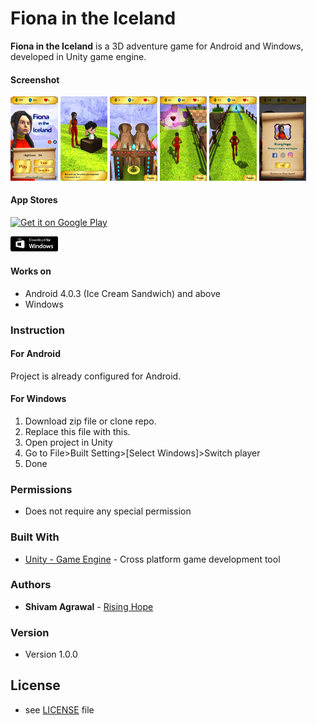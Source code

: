 Fiona in the Iceland
======
**Fiona in the Iceland** is a 3D adventure game for Android and Windows, developed in Unity game engine.

#### Screenshot

<img src="images/Screenshot_20170818-032526.png" width="15%"></img> 
<img src="images/Screenshot_20170818-032638.png" width="15%"></img> 
<img src="images/Screenshot_20170818-032713.png" width="15%"></img>
<img src="images/Screenshot_20170818-032915.png" width="15%"></img>
<img src="images/Screenshot_20170818-033154.png" width="15%"></img>
<img src="images/Screenshot_20170818-033237.png" width="15%"></img>

#### App Stores
<!-- edit this image location -->
[![Get it on Google Play](https://raw.github.com/repat/README-template/master/googleplay.png)](https://play.google.com/store/apps/details?id=com.tree.rh.fiona)

[<img src="images/Download_on_the_Windows_Store_Badge.png" width="15%"></img>](http://risinghopeapps.weebly.com/windows.html)

#### Works on
* Android 4.0.3 (Ice Cream Sandwich) and above
* Windows

### Instruction 

#### For Android
 Project is already configured for Android.

#### For Windows
1. Download zip file or clone repo.
2. Replace this file with this.
3. Open project in Unity
4. Go to File>Built Setting>[Select Windows]>Switch player
6. Done

### Permissions
* Does not require any special permission

### Built With

* [Unity - Game Engine](https://unity3d.com/) - Cross platform game development tool

### Authors

* **Shivam Agrawal** - [Rising Hope](http://risinghopeapps.weebly.com/)

### Version 
* Version 1.0.0

## License 
* see [LICENSE](/LICENSE) file
